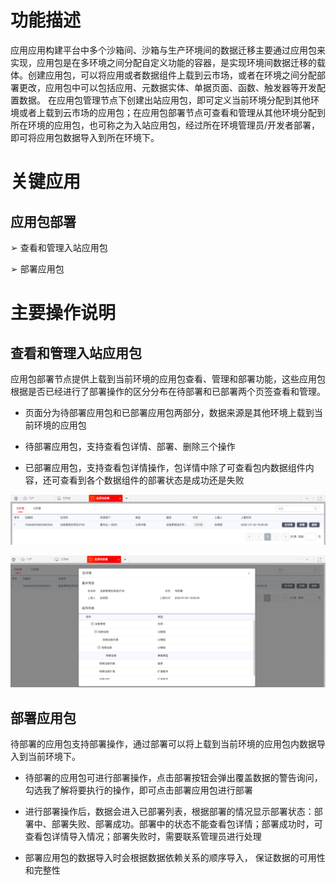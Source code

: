 # 功能描述

应用应用构建平台中多个沙箱间、沙箱与生产环境间的数据迁移主要通过应用包来实现，应用包是在多环境之间分配自定义功能的容器，是实现环境间数据迁移的载体。创建应用包，可以将应用或者数据组件上载到云市场，或者在环境之间分配部署更改，应用包中可以包括应用、元数据实体、单据页面、函数、触发器等开发配置数据。
在应用包管理节点下创建出站应用包，即可定义当前环境分配到其他环境或者上载到云市场的应用包；在应用包部署节点可查看和管理从其他环境分配到所在环境的应用包，也可称之为入站应用包，经过所在环境管理员/开发者部署，即可将应用包数据导入到所在环境下。

# 关键应用

## 应用包部署

➢	查看和管理入站应用包

➢	部署应用包

# 主要操作说明

## 查看和管理入站应用包

应用包部署节点提供上载到当前环境的应用包查看、管理和部署功能，这些应用包根据是否已经进行了部署操作的区分分布在待部署和已部署两个页签查看和管理。

*	页面分为待部署应用包和已部署应用包两部分，数据来源是其他环境上载到当前环境的应用包

*	待部署应用包，支持查看包详情、部署、删除三个操作

*	已部署应用包，支持查看包详情操作，包详情中除了可查看包内数据组件内容，还可查看到各个数据组件的部署状态是成功还是失败

![](/articles/yonbuilder/2-/image3/image1.png)

![](/articles/yonbuilder/2-/image3/image2.png)
 
 
## 部署应用包

待部署的应用包支持部署操作，通过部署可以将上载到当前环境的应用包内数据导入到当前环境下。

*	待部署的应用包可进行部署操作，点击部署按钮会弹出覆盖数据的警告询问，勾选我了解将要执行的操作，即可点击部署应用包进行部署

*	进行部署操作后，数据会进入已部署列表，根据部署的情况显示部署状态：部署中、部署失败、部署成功。部署中的状态不能查看包详情；部署成功时，可查看包详情导入情况；部署失败时，需要联系管理员进行处理

*	部署应用包的数据导入时会根据数据依赖关系的顺序导入， 保证数据的可用性和完整性



 
 
 
 

